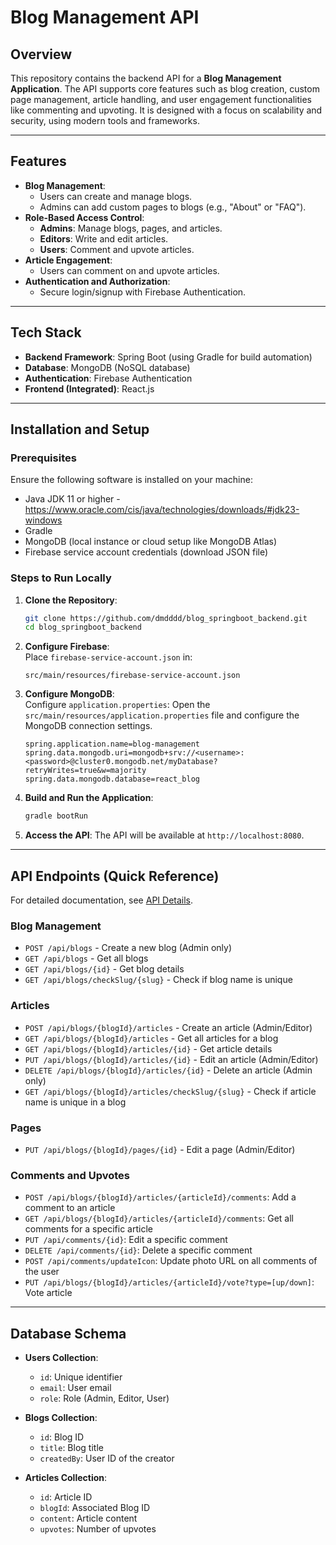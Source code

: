 # Blog Management API

## Overview
This repository contains the backend API for a **Blog Management Application**. The API supports core features such as blog creation, custom page management, article handling, and user engagement functionalities like commenting and upvoting. It is designed with a focus on scalability and security, using modern tools and frameworks.

---

## Features
- **Blog Management**:
  - Users can create and manage blogs.
  - Admins can add custom pages to blogs (e.g., "About" or "FAQ").
- **Role-Based Access Control**:
  - **Admins**: Manage blogs, pages, and articles.
  - **Editors**: Write and edit articles.
  - **Users**: Comment and upvote articles.
- **Article Engagement**:
  - Users can comment on and upvote articles.
- **Authentication and Authorization**:
  - Secure login/signup with Firebase Authentication.

---

## Tech Stack
- **Backend Framework**: Spring Boot (using Gradle for build automation)
- **Database**: MongoDB (NoSQL database)
- **Authentication**: Firebase Authentication
- **Frontend (Integrated)**: React.js

---

## Installation and Setup

### Prerequisites
Ensure the following software is installed on your machine:
- Java JDK 11 or higher - https://www.oracle.com/cis/java/technologies/downloads/#jdk23-windows
- Gradle
- MongoDB (local instance or cloud setup like MongoDB Atlas)
- Firebase service account credentials (download JSON file)

### Steps to Run Locally
1. **Clone the Repository**:
   ```bash
   git clone https://github.com/dmdddd/blog_springboot_backend.git
   cd blog_springboot_backend
   ```
2. **Configure Firebase**:  
   Place `firebase-service-account.json` in:
   ```
   src/main/resources/firebase-service-account.json
   ```
3. **Configure MongoDB**:  
   Configure `application.properties`: Open the `src/main/resources/application.properties` file and configure the MongoDB connection settings.
   ```properties
   spring.application.name=blog-management
   spring.data.mongodb.uri=mongodb+srv://<username>:<password>@cluster0.mongodb.net/myDatabase?retryWrites=true&w=majority
   spring.data.mongodb.database=react_blog
   ```
4. **Build and Run the Application**:
   ```bash
   gradle bootRun
   ```
5. **Access the API**:
   The API will be available at `http://localhost:8080`.
   
---
## API Endpoints (Quick Reference)
For detailed documentation, see [API Details](API_DETAILS.md).

### Blog Management
- `POST /api/blogs` - Create a new blog (Admin only)
- `GET /api/blogs` - Get all blogs
- `GET /api/blogs/{id}` - Get blog details
- `GET /api/blogs/checkSlug/{slug}` - Check if blog name is unique
<!-- - `PUT /api/blogs/{id}` - Update a blog (Admin only) -->
<!-- - `DELETE /api/blogs/{id}` - Delete a blog (Admin only) -->

### Articles
- `POST /api/blogs/{blogId}/articles` - Create an article (Admin/Editor)
- `GET /api/blogs/{blogId}/articles` - Get all articles for a blog
- `GET /api/blogs/{blogId}/articles/{id}` - Get article details
- `PUT /api/blogs/{blogId}/articles/{id}` - Edit an article (Admin/Editor)
- `DELETE /api/blogs/{blogId}/articles/{id}` - Delete an article (Admin only)
- `GET /api/blogs/{blogId}/articles/checkSlug/{slug}` - Check if article name is unique in a blog

### Pages
- `PUT /api/blogs/{blogId}/pages/{id}` - Edit a page (Admin/Editor)

### Comments and Upvotes
- `POST /api/blogs/{blogId}/articles/{articleId}/comments`: Add a comment to an article
- `GET /api/blogs/{blogId}/articles/{articleId}/comments`: Get all comments for a specific article
- `PUT /api/comments/{id}`: Edit a specific comment
- `DELETE /api/comments/{id}`: Delete a specific comment
- `POST /api/comments/updateIcon`: Update photo URL on all comments of the user
- `PUT /api/blogs/{blogId}/articles/{articleId}/vote?type=[up/down]`: Vote article

---

## Database Schema
- **Users Collection**:
  - `id`: Unique identifier
  - `email`: User email
  - `role`: Role (Admin, Editor, User)

- **Blogs Collection**:
  - `id`: Blog ID
  - `title`: Blog title
  - `createdBy`: User ID of the creator

- **Articles Collection**:
  - `id`: Article ID
  - `blogId`: Associated Blog ID
  - `content`: Article content
  - `upvotes`: Number of upvotes